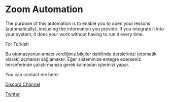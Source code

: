 # Zoom Automation
The purpose of this automation is to enable you to open your lessons (automatically), including the information you provide.
If you integrate it into your system, it does your work without having to run it every time.

For Turkish

Bu otomasyonun amacı verdiğiniz bilgiler dahilinde derslerinizi (otomatik olarak) açmanızı sağlamaktır.
Eğer sisteminize entegre ederseniz herseferinde çalıştırmanıza gerek kalmadan işlerinizi yapar.

You can contact me here:

[Discord Channel](https://discord.gg/Wh9XfNrd)

[Twitter](https://twitter.com/erknabd)
